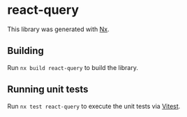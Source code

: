 # react-query

This library was generated with [Nx](https://nx.dev).

## Building

Run `nx build react-query` to build the library.

## Running unit tests

Run `nx test react-query` to execute the unit tests via [Vitest](https://vitest.dev/).
